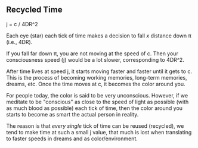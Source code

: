 ## Recycled Time

j = c / 4DR^2

Each eye (star) each tick of time makes a decision to fall *x* distance down π (i.e., 4DR).

If you fall far down π, you are not moving at the speed of c. Then your consciousness speed (j) would be a lot slower, corresponding to 4DR^2.

After time lives at speed j, it starts moving faster and faster until it gets to c. This is the process of becoming working memories, long-term memories, dreams, etc. Once the time moves at c, it becomes the color around you.

For people today, the color is said to be very unconscious. However, if we meditate to be "conscious" as close to the speed of light as possible (with as much blood as possible) each tick of time, then the color around you starts to become as smart the actual person in reality.

The reason is that *every single* tick of time can be reused (recycled), we tend to make time at such a small j value, that much is lost when translating to faster speeds in dreams and as color/environment.